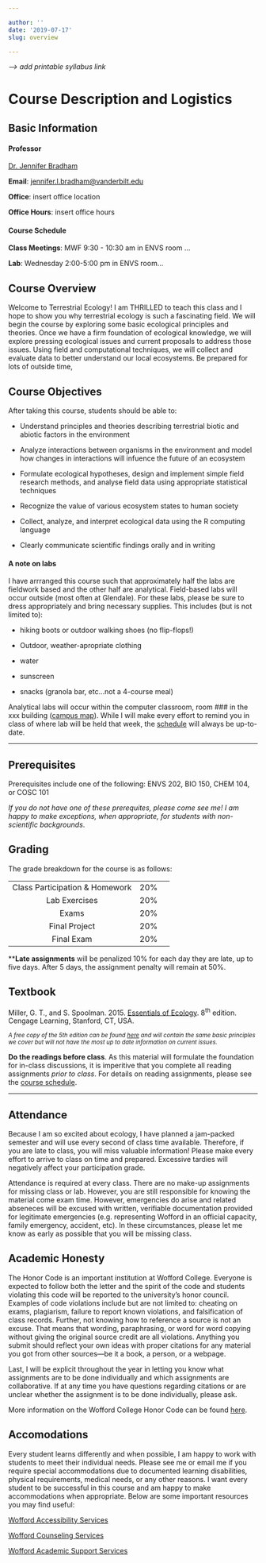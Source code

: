 ```yaml
---

author: ''
date: '2019-07-17'
slug: overview

---
```


*--> add printable syllabus link*


# **Course Description and Logistics**

## Basic Information

#### Professor

[Dr. Jennifer Bradham](www.jenbradham.com)

**Email**: jennifer.l.bradham@vanderbilt.edu

**Office**: insert office location

**Office Hours**: insert office hours


#### Course Schedule

**Class Meetings**: MWF 9:30 - 10:30 am in ENVS room ...

**Lab**: Wednesday 2:00-5:00 pm in ENVS room...



## Course Overview
Welcome to Terrestrial Ecology! I am THRILLED to teach this class and I hope to show you why terrestrial ecology is such a fascinating field. We will begin the course by exploring some basic ecological principles and theories. Once we have a firm foundation of ecological knowledge, we will explore pressing ecological issues and current proposals to address those issues. Using field and computational techniques, we will collect and evaluate data to better understand our local ecosystems. Be prepared for lots of outside time, 

## Course Objectives
After taking this course, students should be able to:

* Understand principles and theories describing terrestrial biotic and abiotic factors in the environment

* Analyze interactions between organisms in the environment and model how changes in interactions will infuence the future of an ecosystem

* Formulate ecological hypotheses, design and implement simple field research methods,
and analyse field data using appropriate statistical techniques

* Recognize the value of various ecosystem states to human society

* Collect, analyze, and interpret ecological data using the R computing language

* Clearly communicate scientific findings orally and in writing




#### A note on labs
I have arrranged this course such that approximately half the labs are fieldwork based and the other half are analytical. Field-based labs will occur outside (most often at Glendale). For these labs, please be sure to dress appropriately and bring necessary supplies. This includes (but is not limited to):

* hiking boots or outdoor walking shoes (no flip-flops!)

* Outdoor, weather-apropriate clothing

* water

* sunscreen

* snacks (granola bar, etc...not a 4-course meal)

Analytical labs will occur within the computer classroom, room ### in the xxx building ([campus map](https://www.wofford.edu/Wofford.edu/Documents/About/campusMapApril19.pdf)). While I will make every effort to remind you in class of where lab will be held that week, the [schedule](content/schedule) will always be up-to-date.

---

## Prerequisites

Prerequisites include one of the following: ENVS 202, BIO 150, CHEM 104, or COSC 101

*If you do not have one of these prerequites, please come see me! I am happy to make exceptions, when appropriate, for students with non-scientific backgrounds*.  

## Grading

The grade breakdown for the course is as follows:

|                       |       |      |
|:---------------------:|------:|-----:|
| Class Participation & Homework    | 20%   |      |
| Lab Exercises                     | 20%   |      |
| Exams                             | 20%   |      |
| Final Project                     | 20%   |      |
| Final Exam                        | 20%   |      |


****Late assignments** will be penalized 10% for each day they are late, up to five days. After 5 days, the assignment penalty will remain at 50%.



## Textbook 

Miller, G. T., and S. Spoolman. 2015. [Essentials of Ecology](https://www.amazon.com/Essentials-Ecology-G-Tyler-Miller/dp/1337100099/ref=dp_ob_image_bk). 8<sup>th</sup> edition. Cengage Learning, Stanford, CT, USA. 

<sub> *A free copy of the 5th edition can be found [here](https://sangu.ge/images/EssentialsofEcology.pdf) and will contain the same basic principles we cover but will not have the most up to date information on current issues.* </sub>

**Do the readings before class**. As this material will formulate the foundation for in-class discussions, it is imperitive that you complete all reading assignments *prior to class*. For details on reading assignments, please see the [course schedule](../content/Schedule.md).

---

## Attendance

Because I am so excited about ecology, I have planned a jam-packed semester and will use every second of class time available. Therefore, if you are late to class, you will miss valuable information! Please make every effort to arrive to class on time and prepared. Excessive tardies will negatively affect your participation grade. 

Attendance is required at every class. There are no make-up assignments for missing class or lab. However, you are still responsible for knowing the material come exam time. However, emergencies do arise and related abseneces will be excused with written, verifiable documentation provided for legitimate emergencies (e.g. representing Wofford in an official capacity, family emergency, accident, etc). In these circumstances, please let me know as early as possible that you will be missing class.



## Academic Honesty

The Honor Code is an important institution at Wofford College. Everyone is expected to follow both the letter and the spirit of the code and students violating this code will be reported to the university’s honor council. Examples of code violations include but are not limited to: cheating on exams, plagiarism, failure to report known violations, and falsification of class records. Further, not knowing how to reference a source is not an excuse. That means that wording, paraphrasing, or word for word copying without giving the original source credit are all violations. Anything you submit should reflect your own ideas with proper citations for any material you got from other sources—be it a book, a person, or a webpage. 

Last, I will be explicit throughout the year in letting you know what assignments are to be done individually and which assignments are collaborative. If at any time you have questions regarding citations or are unclear whether the assignment is to be done individually, please ask. 

More information on the Wofford College Honor Code can be found [here](https://www.wofford.edu/Wofford.edu/Documents/development/Honor%20Code_RightsResp.pdf).


## Accomodations

Every student learns differently and when possible, I am happy to work with students to meet their individual needs. Please see me or email me if you require special accommodations due to documented learning disabilities, physical requirements, medical needs, or any other reasons. I want every student to be successful in this course and am happy to make accommodations when appropriate. Below are some important resources you may find useful:

[Wofford Accessibility Services](https://www.wofford.edu//student-experiences/wellness-center/accessibility)

[Wofford Counseling Services](https://www.wofford.edu/student-experiences/wellness-center/counseling)

[Wofford Academic Support Services](https://www.wofford.edu/academics/support-services/wofford-writing-center)

